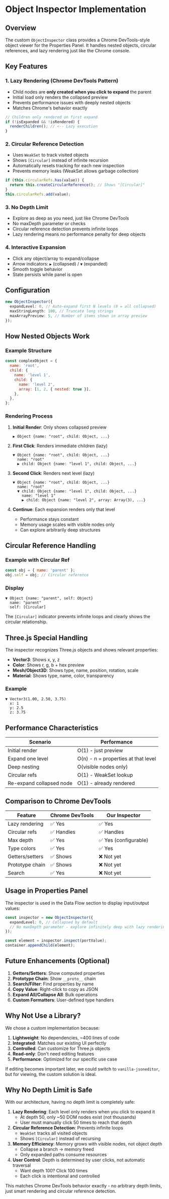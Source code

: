 # Object Inspector Implementation

## Overview

The custom `ObjectInspector` class provides a Chrome DevTools-style object viewer for the Properties Panel. It handles nested objects, circular references, and lazy rendering just like the Chrome console.

## Key Features

### 1. **Lazy Rendering** (Chrome DevTools Pattern)

- Child nodes are **only created when you click to expand** the parent
- Initial load only renders the collapsed preview
- Prevents performance issues with deeply nested objects
- Matches Chrome's behavior exactly

```typescript
// Children only rendered on first expand
if (!isExpanded && !isRendered) {
  renderChildren(); // <-- Lazy execution
}
```

### 2. **Circular Reference Detection**

- Uses `WeakSet` to track visited objects
- Shows `[Circular]` instead of infinite recursion
- Automatically resets tracking for each new inspection
- Prevents memory leaks (WeakSet allows garbage collection)

```typescript
if (this.circularRefs.has(value)) {
  return this.createCircularReference(); // Shows "[Circular]"
}
this.circularRefs.add(value);
```

### 3. **No Depth Limit**

- Explore as deep as you need, just like Chrome DevTools
- No maxDepth parameter or checks
- Circular reference detection prevents infinite loops
- Lazy rendering means no performance penalty for deep objects

### 4. **Interactive Expansion**

- Click any object/array to expand/collapse
- Arrow indicators: `▶` (collapsed) / `▼` (expanded)
- Smooth toggle behavior
- State persists while panel is open

## Configuration

```typescript
new ObjectInspector({
  expandLevel: 0, // Auto-expand first N levels (0 = all collapsed)
  maxStringLength: 100, // Truncate long strings
  maxArrayPreview: 5, // Number of items shown in array preview
});
```

## How Nested Objects Work

### Example Structure

```javascript
const complexObject = {
  name: 'root',
  child: {
    name: 'level 1',
    child: {
      name: 'level 2',
      array: [1, 2, { nested: true }],
    },
  },
};
```

### Rendering Process

1. **Initial Render**: Only shows collapsed preview

   ```
   ▶ Object {name: "root", child: Object, ...}
   ```

2. **First Click**: Renders immediate children (lazy)

   ```
   ▼ Object {name: "root", child: Object, ...}
     name: "root"
     ▶ child: Object {name: "level 1", child: Object, ...}
   ```

3. **Second Click**: Renders next level (lazy)

   ```
   ▼ Object {name: "root", child: Object, ...}
     name: "root"
     ▼ child: Object {name: "level 1", child: Object, ...}
       name: "level 1"
       ▶ child: Object {name: "level 2", array: Array(3), ...}
   ```

4. **Continue**: Each expansion renders only that level
   - Performance stays constant
   - Memory usage scales with visible nodes only
   - Can explore arbitrarily deep structures

## Circular Reference Handling

### Example with Circular Ref

```javascript
const obj = { name: 'parent' };
obj.self = obj; // Circular reference
```

### Display

```
▼ Object {name: "parent", self: Object}
  name: "parent"
  self: [Circular]
```

The `[Circular]` indicator prevents infinite loops and clearly shows the circular relationship.

## Three.js Special Handling

The inspector recognizes Three.js objects and shows relevant properties:

- **Vector3**: Shows x, y, z
- **Color**: Shows r, g, b + hex preview
- **Mesh/Object3D**: Shows type, name, position, rotation, scale
- **Material**: Shows type, name, color, transparency

### Example

```
▼ Vector3(1.00, 2.50, 3.75)
  x: 1
  y: 2.5
  z: 3.75
```

## Performance Characteristics

| Scenario                 | Performance                         |
| ------------------------ | ----------------------------------- |
| Initial render           | O(1) - just preview                 |
| Expand one level         | O(n) - n = properties at that level |
| Deep nesting             | O(visible nodes only)               |
| Circular refs            | O(1) - WeakSet lookup               |
| Re-expand collapsed node | O(1) - already rendered             |

## Comparison to Chrome DevTools

| Feature         | Chrome DevTools | Our Inspector         |
| --------------- | --------------- | --------------------- |
| Lazy rendering  | ✅ Yes          | ✅ Yes                |
| Circular refs   | ✅ Handles      | ✅ Handles            |
| Max depth       | ✅ Yes          | ✅ Yes (configurable) |
| Type colors     | ✅ Yes          | ✅ Yes                |
| Getters/setters | ✅ Shows        | ❌ Not yet            |
| Prototype chain | ✅ Shows        | ❌ Not yet            |
| Search          | ✅ Yes          | ❌ Not yet            |

## Usage in Properties Panel

The inspector is used in the Data Flow section to display input/output values:

```typescript
const inspector = new ObjectInspector({
  expandLevel: 0, // Collapsed by default
  // No maxDepth parameter - explore infinitely deep with lazy rendering
});

const element = inspector.inspect(portValue);
container.appendChild(element);
```

## Future Enhancements (Optional)

1. **Getters/Setters**: Show computed properties
2. **Prototype Chain**: Show `__proto__` chain
3. **Search/Filter**: Find properties by name
4. **Copy Value**: Right-click to copy as JSON
5. **Expand All/Collapse All**: Bulk operations
6. **Custom Formatters**: User-defined type handlers

## Why Not Use a Library?

We chose a custom implementation because:

1. **Lightweight**: No dependencies, ~400 lines of code
2. **Integrated**: Matches our existing UI perfectly
3. **Controlled**: Can customize for Three.js objects
4. **Read-only**: Don't need editing features
5. **Performance**: Optimized for our specific use case

If editing becomes important later, we could switch to `vanilla-jsoneditor`, but for viewing, the custom solution is ideal.

## Why No Depth Limit is Safe

With our architecture, having no depth limit is completely safe:

1. **Lazy Rendering**: Each level only renders when you click to expand it
   - At depth 50, only ~50 DOM nodes exist (not thousands)
   - User must manually click 50 times to reach that depth
2. **Circular Reference Detection**: Prevents infinite loops
   - `WeakSet` tracks all visited objects
   - Shows `[Circular]` instead of recursing
3. **Memory Efficiency**: Memory grows with visible nodes, not object depth
   - Collapse a branch → memory freed
   - Only expanded paths consume resources
4. **User Control**: Depth is determined by user clicks, not automatic traversal
   - Want depth 100? Click 100 times
   - Each click is intentional and controlled

This matches Chrome DevTools behavior exactly - no arbitrary depth limits, just smart rendering and circular reference detection.
